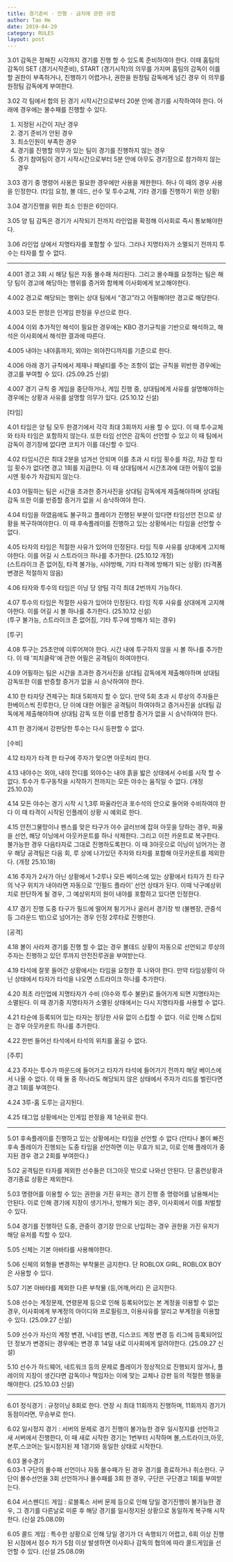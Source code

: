 ```yaml
---
title: 경기준비 · 진행 · 금지에 관한 규정
author: Tao He
date: 2019-04-29
category: RULES
layout: post
---
```


3.01 감독은 정해진 시각까지 경기를 진행 할 수 있도록 준비하여야 한다. 이때 홈팀의 감독이 SET (경기시작준비), START (경기시작)의 의무를 가지며 홈팀의 감독이 이를 할 권한이 부족하거나, 진행하기 어렵거나, 권한을 원정팀 감독에게 넘긴 경우 이 의무를 원정팀 감독에게 부여한다.

3.02 각 팀에서 합의 된 경기 시작시간으로부터 20분 안에 경기를 시작하여야 한다. 아래에 경우에는 몰수패를 진행할 수 있다.
1. 지정된 시간이 지난 경우
2. 경기 준비가 안된 경우 
3. 최소인원이 부족한 경우 
4. 경기를 진행할 의무가 있는 팀이 경기를 진행하지 않는 경우 
5. 경기 참여팀이 경기 시작시간으로부터 5분 안에 아무도 경기장으로 참가하지 않는 경우 

3.03 경기 중 명령어 사용은 필요한 경우에만 사용을 제한한다. 허나 이 때의 경우 사용을 인정한다. (타임 요청, 볼 데드, 선수 및 투수교체, 기타 경기를 진행하기 위한 상황)

3.04 경기진행을 위한 최소 인원은 6인이다.

3.05 양 팀 감독은 경기가 시작되기 전까지 라인업을 확정해 이사회로 즉시 통보해야한다.

3.06 라인업 상에서 지명타자를 포함할 수 있다. 그러나 지명타자가 소멸되기 전까지 투수는 타자를 할 수 없다.

---------------------------------------------------------------------------------

4.001 경고 3회 시 해당 팀은 자동 몰수패 처리된다. 그리고 몰수패를 요청하는 팀은 해당 팀이 경고에 해당하는 행위를 증거와 함께께 이사회에게 보고해야한다.

4.002 경고로 해당되는 행위는 상대 팀에서 “경고”라고 어필해야만 경고로 해당한다.

4.003 모든 판정은 인게임 판정을 우선으로 한다. 

4.004 이외 추가적인 해석이 필요한 경우에는 KBO 경기규칙을 기반으로 해석하고, 해석은 이사회에서 해석한 결과에 따른다.

4.005 내야는 내야흙까지, 외야는 외야잔디까지를 기준으로 한다.

4.006 아래 경기 규칙에서 제재나 패널티를 주는 조항이 없는 규칙을 위반한 경우에는 경고를 부여할 수 있다. (25.09.25 신설)

4.007 경기 규칙 중 게임을 중단하거나, 게임 진행 중, 상대팀에게 사유를 설명해야하는 경우에는 상황과 사유를 설명할 의무가 있다. (25.10.12 신설)

[타임]<br>

4.01 타임은 양 팀 모두 한경기에서 각각 최대 3회까지 사용 할 수 있다. 이 때 투수교체와 타자 타임은 포함하지 않는다. 또한 타임 선언은 감독이 선언할 수 있고 이 때 팀에서 감독이 경기장에 없다면 코치가 이를 대신할 수 있다.

4.02 타임시간은 최대 2분을 넘겨선 안되며 이를 초과 시 타임 횟수를 차감, 차감 할 타임 횟수가 없다면 경고 1회를 지급한다. 이 때 상대팀에서 시간초과에 대한 어필이 없을시엔 횟수가 차감되지 않는다.

4.03 어필하는 팀은 시간을 초과한 증거사진을 상대팀 감독에게 제출해야하며 상대팀 감독 또한 이를 반증할 증거가 없을 시 승낙하여야 한다.

4.04 타임을 하였음에도 불구하고 플레이가 진행된 부분이 있다면 타임선언 전으로 상황을 복구하여야한다. 
이 때 후속플레이를 진행하고 있는 상황에서는 타임을 선언할 수 없다.

4.05 타자의 타임은 적절한 사유가 있어야 인정된다. 타임 직후 사유를 상대에게 고지해야한다. 이를 어길 시 스트라이크 하나를 추가한다. (25.10.12 개정) <br>
(스트라이크 존 없어짐, 타격 불가능, 시야방해, 기타 타격에 방해가 되는 상황) (타격폼 변경은 적절하지 않음) 

4.06 타자와 투수의 타임은 이닝 당 양팀 각각 최대 2번까지 가능하다. 

4.07 투수의 타임은 적절한 사유가 있어야 인정된다. 타임 직후 사유를 상대에게 고지해야한다. 이를 어길 시 볼 하나를 추가한다. (25.10.12 신설) <br>
(투구 불가능, 스트라이크 존 없어짐, 기타 투구에 방해가 되는 경우)

[투구]<br>

4.08 투구는 25초안에 이루어져야 한다. 시간 내에 투구하지 않을 시 볼 하나를 추가한다. 이 때 '피치클락'에 관한 어필은 공격팀이 하여야한다. 

4.09 어필하는 팀은 시간을 초과한 증거사진을 상대팀 감독에게 제출해야하며 상대팀 감독또한 이를 반증할 증거가 없을 시 승낙하여야 한다.

4.10 한 타자당 견제구는 최대 5회까지 할 수 있다. 만약 5회 초과 시 루상의 주자들은 한베이스씩 진루한다, 단 이에 대한 어필은 공격팀이 하여야하고 증거사진을 상대팀 감독에게 제출해야하며 상대팀 감독 또한 이를 반증할 증거가 없을 시 승낙하여야 한다.

4.11 한 경기에서 강판당한 투수는 다시 등판할 수 없다.

[수비]<br>

4.12 타자가 타격 한 타구에 주자가 맞으면 아웃처리 한다.

4.13 내야수는 외야, 내야 잔디를 외야수는 내야 흙을 밟은 상태에서 수비를 시작 할 수 없다. 투수가 투구동작을 시작하기 전까지는 모든 야수는 움직일 수 없다. (개정 25.10.03)

4.14 모든 야수는 경기 시작 시 1,3루 파울라인과 포수석의 안으로 들어와 수비하여야 한다 이 때 타격이 시작된 인플레이 상황 시 예외로 한다.

4.15 안전그물망이나 펜스를 맞은 타구가 야수 글러브에 잡혀 아웃을 당하는 경우, 파울을 선언, 해당 이닝에서 아웃카운트를 하나 삭제한다. 그리고 이전 카운트로 복구한다. 불가능한 경우 다음타자로 그대로 진행하도록한다. 이 때 3아웃으로 이닝이 넘어가는 경우 해당 공격팀은 다음 회, 루 상에 나가있던 주자와 타자를 포함해 아웃카운트를 제외한다. (개정 25.10.18)  

4.16 주자가 2사가 아닌 상황에서 1-2루나 모든 베이스에 있는 상황에서 타자가 친 타구의 낙구 위치가 내야라면 자동으로 '인필드 플라이' 선언 상태가 된다. 이때 낙구예상위치로 판단하게 될 경우, 그 예상위치의 원이 내야를 포함하고 있다면 인정한다.

4.17 경기 진행 도중 타구가 필드에 떨어져 튕기거나 굴러서 경기장 밖 (불펜장, 관중석 등 그라운드 밖)으로 넘어가는 경우 인정 2루타로 진행한다. 

[공격]<br>

4.18 볼이 사라져 경기를 진행 할 수 없는 경우 볼데드 상황이 자동으로 선언되고 루상의 주자는 진행하고 있던 루까지 안전진루권을 부여받는다.

4.19 타석에 잘못 들어간 상황에서는 타임을 요청한 후 나와야 한다. 만약 타임상황이 아닌 상태에서 타자가 타석을 나오면 스트라이크 하나를 추가한다.

4.20 최초 라인업에 지명타자가 수비 (야수와 투수 불문)로 들어가게 되면 지명타자는 소멸된다. 
이 때 경기중 지명타자가 소멸된 상태에서는 다시 지명타자를 사용할 수 없다.

4.21 타순에 등록되어 있는 타자는 정당한 사유 없이 스킵할 수 없다. 이로 인해 스킵되는 경우 아웃카운트 하나를 추가한다.

4.22 한번 들어선 타석에서 타석의 위치를 옮길 수 없다.

[주루]<br>

4.23 주자는 투수가 마운드에 들어가고 타자가 타석에 들어가기 전까지 해당 베이스에서 나올 수 없다. 이 때 둘 중 하나라도 해당되지 않은 상태에서 주자가 리드를 벌린다면 경고 1회를 부여한다.

4.24 3루-홈 도루는 금지된다.

4.25 태그업 상황에서는 인게임 판정을 제 1순위로 한다.

-------------------------------------------------------------------- 
5.01 후속플레이를 진행하고 있는 상황에서는 타임을 선언할 수 없다 (안타나 볼이 빠진 후속 플레이가 진행되는 도중 타임을 선언하면 이는 무효가 되고, 이로 인해 플레이가 중지된 경우 경고 2회를 부여한다.)

5.02 공격팀은 타자를 제외한 선수들은 더그아웃 밖으로 나와선 안된다. 단 홈런상황과 경기종료 상황은 제외한다.

5.03 명령어를 이용할 수 있는 권한을 가진 유저는 경기 진행 중 명령어를 남용해서는 안된다. 이로 인해 경기에 지장이 생기거나, 방해가 되는 경우, 이사회에서 이를 처벌할 수 있다. 

5.04 경기를 진행하던 도중, 관중이 경기장 안으로 난입하는 경우 권한을 가진 유저가 해당 유저를 킥할 수 있다.

5.05 신체는 기본 아바타를 사용해야한다.

5.06 신체의 외형을 변경하는 부착물은 금지한다. 단 ROBLOX GIRL, ROBLOX BOY은 사용할 수 있다.

5.07 기본 아바타를 제외한 다른 부착물 (등,어깨,머리) 은 금지한다. 

5.08 선수는 계정문제, 연령문제 등으로 인해 등록되어있는 본 계정을 이용할 수 없는 경우, 이사회에게 부계정의 아이디와 프로필링크, 이용사유를 알리고 부계정을 이용할 수 있다. (25.09.27 신설)

5.09 선수가 자신의 계정 변경, 닉네임 변경, 디스코드 계정 변경 등 리그에 등록되어있던 정보가 변경되는 경우에는 변경 후 14일 내로 이사회에게 알려야한다. (25.09.27 신설)

5.10 선수가 하드웨어, 네트워크 등의 문제로 플레이가 정상적으로 진행되지 않거나, 플레이의 지장이 생긴다면 감독이나 책임자는 이에 맞는 교체나 강판 등의 적절한 행동을 해야한다. (25.10.03 신설)

---------------------------------------------------------------------------------------------------
6.01 정식경기 : 규정이닝 8회로 한다. 연장 시 최대 11회까지 진행하며, 11회까지 경기가 동점이라면, 무승부로 한다. 

6.02 일시정지 경기 : 서버의 문제로 경기 진행이 불가능한 경우 일시정지를 선언하고 새 서버에서 진행한다, 이 때 새로 시작한 경기는 1번부터 시작하며 볼,스트라이크,아웃,본루,스코어는 일시정지된 제 1경기와 동일한 상태로 시작한다. 

6.03 몰수경기 <br>
6.03-1 구단의 몰수패 선언이나 자동 몰수패가 된 경우 경기를 종료하거나 취소한다. 구단이 몰수선언을 3회 선언하거나 몰수패를 3회 한 경우, 구단은 구단경고 1회를 부여받는다.

6.04 서스펜디드 게임 : 로블록스 서버 문제 등으로 인해 당일 경기진행이 불가능한 경우, 그 경기를 다른날로 미룬 후 해당 경기를 일시정지된 상황으로 동일하게 복구해 시작한다. (신설 25.08.09)

6.05 콜드 게임 : 특수한 상황으로 인해 당일 경기가 더 속행되기 어렵고, 6회 이상 진행된 시점에서 점수 차가 5점 이상 발생하면 이사회나 감독의 협의에 따라 콜드게임을 선언할 수 있다. (신설 25.08.09)
